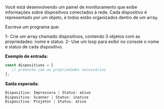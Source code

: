 Você está desenvolvendo um painel de monitoramento que exibe informações sobre dispositivos conectados à rede. Cada dispositivo é representado por um objeto, e todos estão organizados dentro de um array.

Escreva um programa que:

1- Crie um array chamado dispositivos, contendo 3 objetos com as propriedades: nome e status.
2- Use um loop para exibir no console o nome e status de cada dispositivo.

**Exemplo de entrada:**

```ts
const dispositivos = [
   // preencha com as propriedades necessárias
];
```

**Saída esperada:**

```ts
Dispositivo: Impressora | Status: ativo  
Dispositivo: Scanner | Status: inativo  
Dispositivo: Projetor | Status: ativo
```

